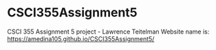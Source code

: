 # CSCI355Assignment5
CSCI 355 Assignment 5 project - Lawrence Teitelman
Website name is: https://amedina105.github.io/CSCI355Assignment5/
